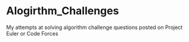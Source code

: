 # Alogirthm_Challenges
My attempts at solving algorithm challenge questions posted on Project Euler or Code Forces
